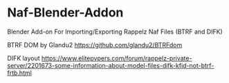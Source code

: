 # Naf-Blender-Addon
Blender Add-on For Importing/Exporting Rappelz Naf Files (BTRF and DIFK)

BTRF DOM by Glandu2
https://github.com/glandu2/BTRFdom

DIFK layout 
https://www.elitepvpers.com/forum/rappelz-private-server/2201673-some-information-about-model-files-difk-kfid-not-btrf-frtb.html